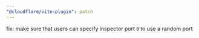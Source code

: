 ```yaml
---
"@cloudflare/vite-plugin": patch
---
```


fix: make sure that users can specify inspector port `0` to use a random port
